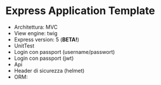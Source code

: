 # Express Application Template
 
- Architettura: MVC
- View engine: twig
- Express version: 5 (**BETA!**)
- UnitTest
- Login con passport (username/passwort)
- Login con passport (jwt)
- Api
- Header di sicurezza (helmet)
- ORM: 
